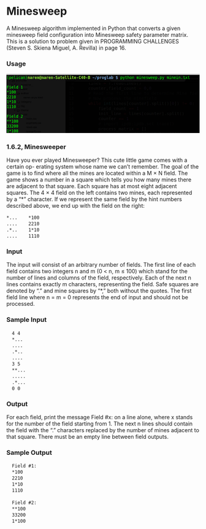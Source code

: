 # Minesweep
A Minesweep algorithm implemented in Python that converts a given minesweep field configuration into Minesweep safety parameter matrix. This is a solution to problem given in PROGRAMMING CHALLENGES (Steven S. Skiena Miguel, A. Revilla) in page 16.

### Usage

![Usage tag](https://github.com/narenaryan/Minesweep/blob/master/usage.png)

### 1.6.2, Minesweeper

Have you ever played Minesweeper? This cute little game comes with a certain op-
erating system whose name we can’t remember. The goal of the game is to find where
all the mines are located within a M × N field.
The game shows a number in a square which tells you how many mines there are
adjacent to that square. Each square has at most eight adjacent squares. The 4 × 4 field
on the left contains two mines, each represented by a “*” character. If we represent the
same field by the hint numbers described above, we end up with the field on the right:

    *...    *100
    ....    2210
    .*..    1*10
    ....    1110

### Input
The input will consist of an arbitrary number of fields. The first line of each field
contains two integers n and m (0 < n, m ≤ 100) which stand for the number of lines
and columns of the field, respectively. Each of the next n lines contains exactly m
characters, representing the field.
Safe squares are denoted by “.” and mine squares by “*,” both without the quotes.
The first field line where n = m = 0 represents the end of input and should not be
processed.

### Sample Input 
      4 4
      *...
      ....
      .*..
      ....
      3 5
      **...
      .....
      .*...
      0 0

### Output
For each field, print the message Field #x: on a line alone, where x stands for the
number of the field starting from 1. The next n lines should contain the field with the
“.” characters replaced by the number of mines adjacent to that square. There must
be an empty line between field outputs.

### Sample Output
      Field #1:
      *100
      2210
      1*10
      1110
      
      Field #2:
      **100
      33200
      1*100
